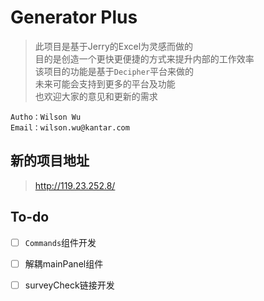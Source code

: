 # Generator Plus
> 此项目是基于Jerry的Excel为灵感而做的   
> 目的是创造一个更快更便捷的方式来提升内部的工作效率   
> 该项目的功能是基于`Decipher`平台来做的   
> 未来可能会支持到更多的平台及功能   
> 也欢迎大家的意见和更新的需求  

```
Autho：Wilson Wu   
Email：wilson.wu@kantar.com   
```

## 新的项目地址  
> <http://119.23.252.8/>

## To-do
- [ ] `Commands`组件开发
- [ ] 解耦mainPanel组件
- [ ] surveyCheck链接开发

